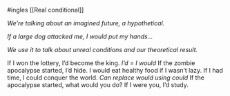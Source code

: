 #ingles [[Real conditional]]

*We’re talking about an imagined future, a hypothetical.*

*If a large dog attacked me, I would put my hands…*

*We use it to talk about unreal conditions and our theoretical result.*

If I won the lottery, I’d become the king.
*I’d = I would*
If the zombie apocalypse started, I’d hide.
I would eat healthy food if I wasn’t lazy.
If I had time, I could conquer the world.
*Can replace would using could*
If the apocalypse started, what would you do?
If I were you, I’d study.
